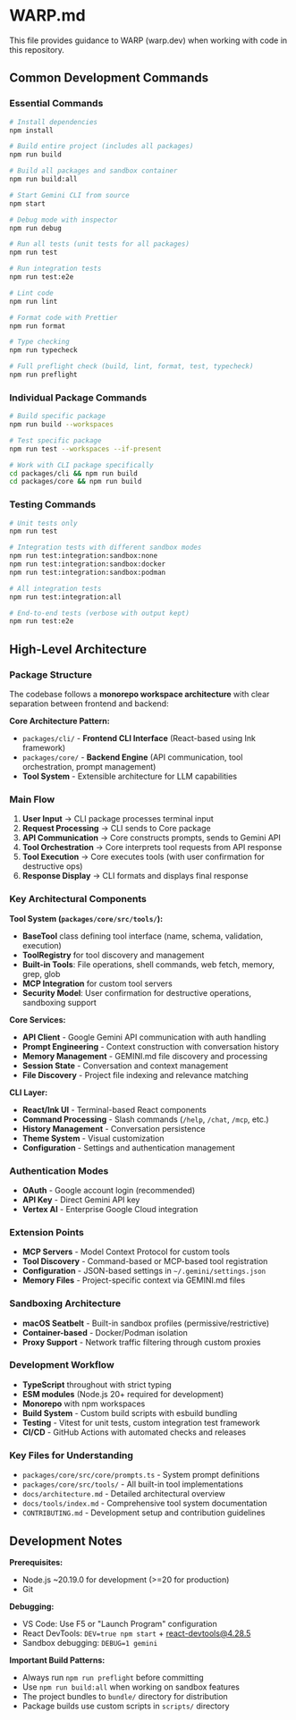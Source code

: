 # WARP.md

This file provides guidance to WARP (warp.dev) when working with code in this repository.

## Common Development Commands

### Essential Commands

```bash
# Install dependencies
npm install

# Build entire project (includes all packages)
npm run build

# Build all packages and sandbox container
npm run build:all

# Start Gemini CLI from source
npm start

# Debug mode with inspector
npm run debug

# Run all tests (unit tests for all packages)
npm run test

# Run integration tests
npm run test:e2e

# Lint code
npm run lint

# Format code with Prettier
npm run format

# Type checking
npm run typecheck

# Full preflight check (build, lint, format, test, typecheck)
npm run preflight
```

### Individual Package Commands

```bash
# Build specific package
npm run build --workspaces

# Test specific package
npm run test --workspaces --if-present

# Work with CLI package specifically
cd packages/cli && npm run build
cd packages/core && npm run build
```

### Testing Commands

```bash
# Unit tests only
npm run test

# Integration tests with different sandbox modes
npm run test:integration:sandbox:none
npm run test:integration:sandbox:docker
npm run test:integration:sandbox:podman

# All integration tests
npm run test:integration:all

# End-to-end tests (verbose with output kept)
npm run test:e2e
```

## High-Level Architecture

### Package Structure

The codebase follows a **monorepo workspace architecture** with clear separation between frontend and backend:

**Core Architecture Pattern:**

- `packages/cli/` - **Frontend CLI Interface** (React-based using Ink framework)
- `packages/core/` - **Backend Engine** (API communication, tool orchestration, prompt management)
- **Tool System** - Extensible architecture for LLM capabilities

### Main Flow

1. **User Input** → CLI package processes terminal input
2. **Request Processing** → CLI sends to Core package
3. **API Communication** → Core constructs prompts, sends to Gemini API
4. **Tool Orchestration** → Core interprets tool requests from API response
5. **Tool Execution** → Core executes tools (with user confirmation for destructive ops)
6. **Response Display** → CLI formats and displays final response

### Key Architectural Components

**Tool System (`packages/core/src/tools/`):**

- **BaseTool** class defining tool interface (name, schema, validation, execution)
- **ToolRegistry** for tool discovery and management
- **Built-in Tools**: File operations, shell commands, web fetch, memory, grep, glob
- **MCP Integration** for custom tool servers
- **Security Model**: User confirmation for destructive operations, sandboxing support

**Core Services:**

- **API Client** - Google Gemini API communication with auth handling
- **Prompt Engineering** - Context construction with conversation history
- **Memory Management** - GEMINI.md file discovery and processing
- **Session State** - Conversation and context management
- **File Discovery** - Project file indexing and relevance matching

**CLI Layer:**

- **React/Ink UI** - Terminal-based React components
- **Command Processing** - Slash commands (`/help`, `/chat`, `/mcp`, etc.)
- **History Management** - Conversation persistence
- **Theme System** - Visual customization
- **Configuration** - Settings and authentication management

### Authentication Modes

- **OAuth** - Google account login (recommended)
- **API Key** - Direct Gemini API key
- **Vertex AI** - Enterprise Google Cloud integration

### Extension Points

- **MCP Servers** - Model Context Protocol for custom tools
- **Tool Discovery** - Command-based or MCP-based tool registration
- **Configuration** - JSON-based settings in `~/.gemini/settings.json`
- **Memory Files** - Project-specific context via GEMINI.md files

### Sandboxing Architecture

- **macOS Seatbelt** - Built-in sandbox profiles (permissive/restrictive)
- **Container-based** - Docker/Podman isolation
- **Proxy Support** - Network traffic filtering through custom proxies

### Development Workflow

- **TypeScript** throughout with strict typing
- **ESM modules** (Node.js 20+ required for development)
- **Monorepo** with npm workspaces
- **Build System** - Custom build scripts with esbuild bundling
- **Testing** - Vitest for unit tests, custom integration test framework
- **CI/CD** - GitHub Actions with automated checks and releases

### Key Files for Understanding

- `packages/core/src/core/prompts.ts` - System prompt definitions
- `packages/core/src/tools/` - All built-in tool implementations
- `docs/architecture.md` - Detailed architectural overview
- `docs/tools/index.md` - Comprehensive tool system documentation
- `CONTRIBUTING.md` - Development setup and contribution guidelines

## Development Notes

**Prerequisites:**

- Node.js ~20.19.0 for development (>=20 for production)
- Git

**Debugging:**

- VS Code: Use F5 or "Launch Program" configuration
- React DevTools: `DEV=true npm start` + react-devtools@4.28.5
- Sandbox debugging: `DEBUG=1 gemini`

**Important Build Patterns:**

- Always run `npm run preflight` before committing
- Use `npm run build:all` when working on sandbox features
- The project bundles to `bundle/` directory for distribution
- Package builds use custom scripts in `scripts/` directory
